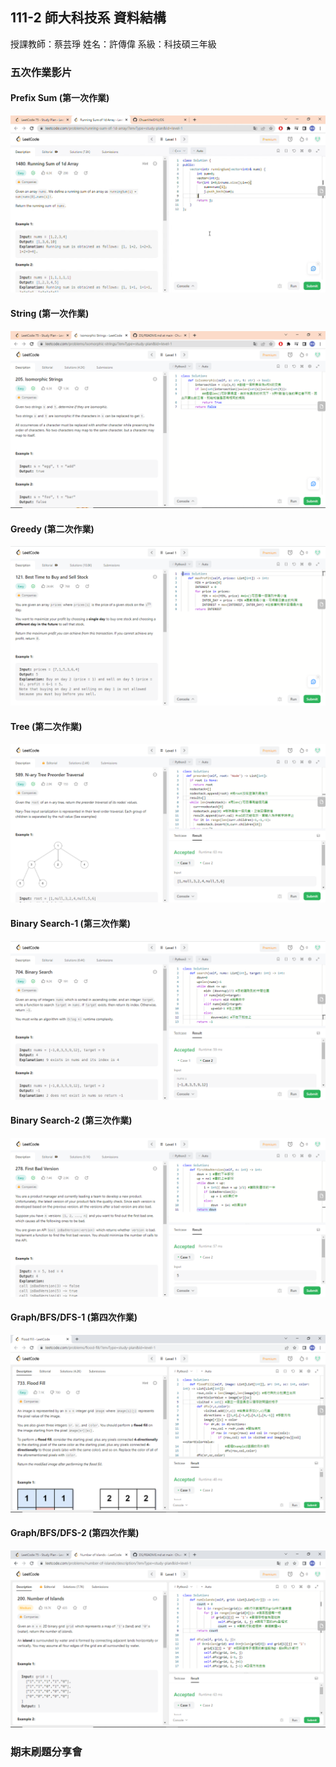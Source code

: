 ## 111-2 師大科技系 資料結構
授課教師：蔡芸琤
姓名：許傳偉
系級：科技碩三年級
### 五次作業影片
#### Prefix Sum (第一次作業)
[![Watch the video](https://github.com/ChuanWeiSYU/DS/blob/main/1480.%20Running%20Sum%20of%201d%20Array.png)](https://drive.google.com/file/d/1-7f9NE7cguYT7KwIZ-o3InL7Woz_VX1F/view?usp=share_link)
#### String (第一次作業)
[![Watch the video](https://github.com/ChuanWeiSYU/DS/blob/main/205.%20Isomorphic%20Strings.png)](https://drive.google.com/file/d/1E3UjKl_Knqv9hMipH_yq5ILgBPbWZ_h-/view?usp=sharing)
#### Greedy (第二次作業)
[![Watch the video](https://github.com/ChuanWeiSYU/DS/blob/main/121.%20Best%20Time%20to%20Buy%20and%20Sell%20Stock.png)](https://drive.google.com/file/d/1n9siuQoUf7QFVvjXsET3VeGgjEpvBtFc/view?usp=share_link)
#### Tree (第二次作業)
[![Watch the video](https://github.com/ChuanWeiSYU/DS/blob/main/589.%20N-ary%20Tree%20Preorder%20Traversal.png)](https://drive.google.com/file/d/1aODcyYxVaj2BXRxul70xhXAicHt_wOvR/view?usp=share_link)
#### Binary Search-1 (第三次作業)
[![Watch the video](https://github.com/ChuanWeiSYU/DS/blob/main/704.%20Binary%20Search.png)](https://drive.google.com/file/d/1vQAHkAohe6DNA5SCSF_RMwyQWmYLhCSV/view?usp=share_link)
#### Binary Search-2 (第三次作業)
[![Watch the video](https://github.com/ChuanWeiSYU/DS/blob/main/278.%20First%20Bad%20Version.png)](https://drive.google.com/file/d/1-FBzz9z6lOu4lcc_DTBorCqNXK3ui21h/view?usp=share_link)

#### Graph/BFS/DFS-1 (第四次作業)
[![Watch the video](https://github.com/ChuanWeiSYU/DS/blob/main/733.%20Flood%20Fill.png)](https://drive.google.com/file/d/1fJCnaPdtP0YWaIBjELU1ud5cOegiz9ns/view?usp=sharing)
#### Graph/BFS/DFS-2 (第四次作業)
[![Watch the video](https://github.com/ChuanWeiSYU/DS/blob/main/200.%20Number%20of%20Islands.png)](https://drive.google.com/file/d/1G2cVDRxwpOZPbxoYFWET7Pln3RkkANk8/view?usp=sharing)
### 期末刷題分享會
